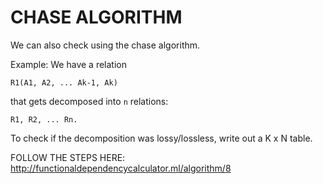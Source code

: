 

# CHASE ALGORITHM
We can also check using the chase algorithm.

Example:
We have a relation 
    
    R1(A1, A2, ... Ak-1, Ak)

that gets decomposed into  `n` relations:

    R1, R2, ... Rn.

To check if the decomposition was lossy/lossless,
write out a K x N table.

FOLLOW THE STEPS HERE:
http://functionaldependencycalculator.ml/algorithm/8
